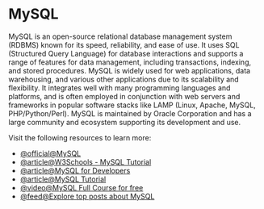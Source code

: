 # MySQL

MySQL is an open-source relational database management system (RDBMS) known for its speed, reliability, and ease of use. It uses SQL (Structured Query Language) for database interactions and supports a range of features for data management, including transactions, indexing, and stored procedures. MySQL is widely used for web applications, data warehousing, and various other applications due to its scalability and flexibility. It integrates well with many programming languages and platforms, and is often employed in conjunction with web servers and frameworks in popular software stacks like LAMP (Linux, Apache, MySQL, PHP/Python/Perl). MySQL is maintained by Oracle Corporation and has a large community and ecosystem supporting its development and use.

Visit the following resources to learn more:

- [@official@MySQL](https://www.mysql.com/)
- [@article@W3Schools - MySQL Tutorial](https://www.w3schools.com/mySQl/default.asp)
- [@article@MySQL for Developers](https://planetscale.com/courses/mysql-for-developers/introduction/course-introduction)
- [@article@MySQL Tutorial](https://www.mysqltutorial.org/)
- [@video@MySQL Full Course for free](https://www.youtube.com/watch?v=5OdVJbNCSso)
- [@feed@Explore top posts about MySQL](https://app.daily.dev/tags/mysql?ref=roadmapsh)
